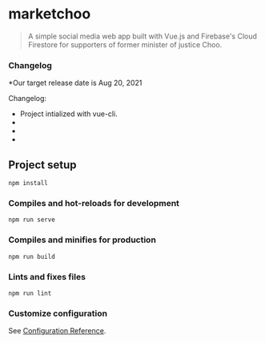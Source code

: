 # marketchoo

> A simple social media web app built with Vue.js and Firebase's Cloud Firestore for supporters of former minister of justice Choo.

### Changelog
*Our target release date is Aug 20, 2021

Changelog:

* Project intialized with vue-cli.
*
*
*
## Project setup
```
npm install
```

### Compiles and hot-reloads for development
```
npm run serve
```

### Compiles and minifies for production
```
npm run build
```

### Lints and fixes files
```
npm run lint
```

### Customize configuration
See [Configuration Reference](https://cli.vuejs.org/config/).
